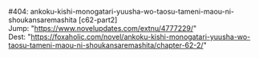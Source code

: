#404: ankoku-kishi-monogatari-yuusha-wo-taosu-tameni-maou-ni-shoukansaremashita [c62-part2] <br/>
Jump: "https://www.novelupdates.com/extnu/4777229/" <br/>
Dest: "https://foxaholic.com/novel/ankoku-kishi-monogatari-yuusha-wo-taosu-tameni-maou-ni-shoukansaremashita/chapter-62-2/"
